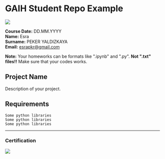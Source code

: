 # GAIH Student Repo Example
![](img/newlogo.png)

**Course Date:** DD.MM.YYYY  
**Name:** Esra  
**Surname:** PEKER YALDIZKAYA  
**Email:** esrapkr@gmail.com  

**Note:** Your homeworks can be formats like ".ipynb" and ".py". **Not ".txt" files!!** Make sure that your codes works.  

## Project Name
Description of your project.

## Requirements
```
Some python libraries
Some python libraries
Some python libraries
```
---

### Certification
![](img/TopLearnerCertificate.png)

